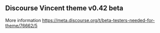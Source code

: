 ## Discourse Vincent theme v0.42 beta
 
More information https://meta.discourse.org/t/beta-testers-needed-for-theme/76662/5
